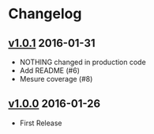 # Changelog

## [v1.0.1](https://github.com/nisshiee/validation_examples_matcher/tree/v1.0.1) 2016-01-31

- NOTHING changed in production code
- Add README (#6)
- Mesure coverage (#8)

## [v1.0.0](https://github.com/nisshiee/validation_examples_matcher/tree/v1.0.0) 2016-01-26

- First Release
